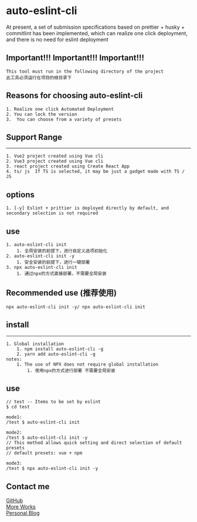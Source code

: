 # auto-eslint-cli
At present, a set of submission specifications based on prettier + husky + commitlint has been implemented, which can realize one click deployment, and there is no need for eslint deployment

## Important!!! Important!!! Important!!!
```
This tool must run in the following directory of the project
此工具必须运行在项目的根目录下
```

## Reasons for choosing auto-eslint-cli
```
1. Realize one click Automated Deployment
2. You can lock the version
3.  You can choose from a variety of presets
```

## Support Range
------------------------------------------------
```
1. Vue2 project created using Vue cli 
2. Vue3 project created using Vue cli
3. react project created using Create React App
4. ts/ js  If TS is selected, it may be just a gadget made with TS / JS
```
## options
```
1. [-y] Eslint + prittier is deployed directly by default, and secondary selection is not required 
```
## use
```
1. auto-eslint-cli init
    1. 全局安装的前提下，进行自定义选项初始化
2. auto-eslint-cli init -y
    1. 安全安装的前提下，进行一键部署
3. npx auto-eslint-cli init
    1. 通过npx的方式直接部署，不需要全局安装
```
## Recommended use (推荐使用)
```
npx auto-eslint-cli init -y/ npx auto-eslint-cli init
```
## install
------------------------------------------------
```
1. Global installation 
    1. npm install auto-eslint-cli -g
    2. yarn add auto-eslint-cli -g
notes: 
    1. The use of NPX does not require global installation
        1. 使用npx的方式进行部署 不需要全局安装
```
## use
```
// test -- Items to be set by eslint 
$ cd test

mode1:
/test $ auto-eslint-cli init

mode2:
/test $ auto-eslint-cli init -y
// This method allows quick setting and direct selection of default presets
// default presets: vue + npm

mode3: 
/test $ npx auto-eslint-cli init -y
```
## Contact me
[GitHub](https://github.com/a572251465/auto-eslint-cli)
<br/>
[More Works](http://lihh-core.top)
<br/>
[Personal Blog](http://lihh-core.top/share)